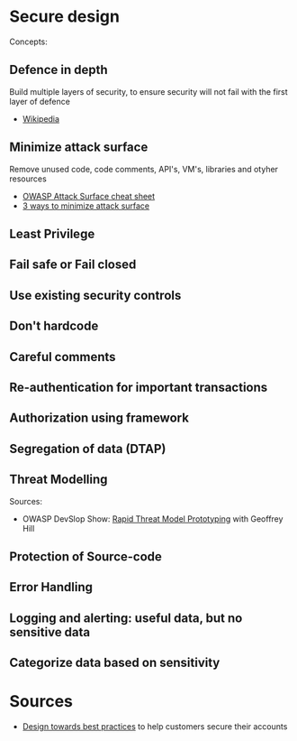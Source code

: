 # Secure design

Concepts:

## Defence in depth
Build multiple layers of security, to ensure security will not fail with the first layer of defence

* [Wikipedia](https://en.wikipedia.org/wiki/Defense_in_depth_%28computing%29)

## Minimize attack surface

Remove unused code, code comments, API's, VM's, libraries and otyher resources

* [OWASP Attack Surface cheat sheet](https://en.wikipedia.org/wiki/Attack_surface)
* [3 ways to minimize attack surface](https://www.techrepublic.com/article/3-ways-to-minimize-cyberattack-threats-by-reducing-attack-surfaces/)

## Least Privilege


## Fail safe or Fail closed


## Use existing security controls


## Don't hardcode


## Careful comments


## Re-authentication for important transactions


## Authorization using framework


## Segregation of data (DTAP)


## Threat Modelling

Sources:
* OWASP DevSlop Show: [Rapid Threat Model Prototyping](https://www.youtube.com/watch?v=6eUlRVzcbaU) with Geoffrey Hill


## Protection of Source-code


## Error Handling


## Logging and alerting: useful data, but no sensitive data


## Categorize data based on sensitivity



# Sources
* [Design towards best practices](https://segment.com/blog/helping-customers-secure-their-accounts/) to help customers secure their accounts
